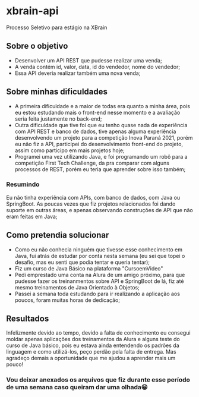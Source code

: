 # xbrain-api
Processo Seletivo para estágio na XBrain

## Sobre o objetivo
- Desenvolver um API REST que pudesse realizar uma venda;
- A venda contém id, valor, data, id do vendedor, nome do vendedor;
- Essa API deveria realizar também uma nova venda;

## Sobre minhas dificuldades
- A primeira dificuldade e a maior de todas era quanto a minha área, pois eu estou estudando mais o front-end nesse momento e a avaliação seria feita justamente no back-end;
- Outra dificuldade que tive foi que eu tenho quase nada de experiência com API REST e banco de dados, tive apenas alguma experiência desenvolvendo um projeto para a competição Inova Paraná 2021, porém eu não fiz a API, participei do desenvolvimento front-end do projeto, assim como participo em mais projetos hoje;
- Programei uma vez utilizando Java, e foi programando um robô para a competição First Tech Challenge, da pra comparar com alguns processos de REST, porém eu teria que aprender sobre isso também;
### Resumindo
Eu não tinha experiência com APIs, com banco de dados, com Java ou SpringBoot. As poucas vezes que fiz projetos relacionados foi dando suporte em outras áreas, e apenas observando construções de API que não eram feitas em Java;

## Como pretendia solucionar
- Como eu não conhecia ninguém que tivesse esse conhecimento em Java, fui atrás de estudar por conta nesta semana (eu sei que topei o desafio, mas eu senti que podia tentar e queria tentar);
- Fiz um curso de Java Básico na plataforma "CursoemVideo"
- Pedi emprestado uma conta na Alura de um amigo próximo, para que pudesse fazer os treinanmentos sobre API e SpringBoot de lá, fiz até mesmo treinamentos de Java Orientado à Objetos;
- Passei a semana toda estudando para ir realizando a aplicação aos poucos, foram muitas horas de dedicação;

## Resultados
Infelizmente devido ao tempo, devido a falta de conhecimento eu consegui moldar apenas aplicações dos treinamentos da Alura e alguns teste do curso de Java básico, pois eu estava ainda entendendo os padrões da linguagem e como utilizá-los, peço perdão pela falta de entrega. Mas agradeço demais a oportunidade que me ajudou a aprender mais um pouco!

### Vou deixar anexados os arquivos que fiz durante esse período de uma semana caso queiram dar uma olhada😁

